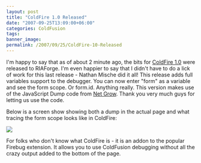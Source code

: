 ```yaml
---
layout: post
title: "ColdFire 1.0 Released"
date: "2007-09-25T13:09:00+06:00"
categories: ColdFusion 
tags: 
banner_image: 
permalink: /2007/09/25/ColdFire-10-Released
---
```


I'm happy to say that as of about 2 minute ago, the bits for <a href="http://coldfire.riaforge.org">ColdFire 1.0</a> were released to RIAForge. I'm even happier to say that I didn't have to do a lick of work for this last release - Nathan Mische did it all! This release adds full variables support to the debugger. You can now enter "form" as a variable and see the form scope. Or form.id. Anything really. This version makes use of the JavaScript Dump code from <a href="http://www.netgrow.com.au/">Net Grow</a>. Thank you very much guys for letting us use the code. 

Below is a screen show showing both a dump in the actual page and what tracing the form scope looks like in ColdFire:

<img src="https://static.raymondcamden.com/images/cfv.png">

For folks who don't know what ColdFire is - it is an addon to the popular Firebug extension. It allows you to use ColdFusion debugging without all the crazy output added to the bottom of the page.